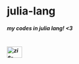 # julia-lang
<h5> my codes in julia lang! <3 <h5>
<div style="display: inline_block"><br>
  <img align="center" alt="zie-script" height="30" width="40" src="https://cdn.jsdelivr.net/gh/devicons/devicon/icons/julia/julia-original.svg">
</div>
